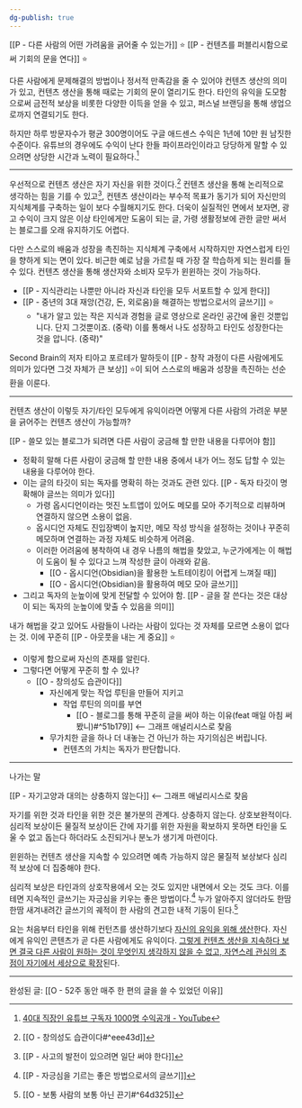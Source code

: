 ```yaml
---
dg-publish: true
---
```

[[P - 다른 사람의 어떤 가려움을 긁어줄 수 있는가]] ⭐
[[P - 컨텐츠를 퍼블리시함으로써 기회의 문을 연다]] ⭐

다른 사람에게 문제해결의 방법이나 정서적 만족감을 줄 수 있어야 컨텐츠 생산의 의미가 있고, 
컨텐츠 생산을 통해 때로는 기회의 문이 열리기도 한다. 
타인의 유익을 도모함으로써 금전적 보상을 비롯한 다양한 이득을 얻을 수 있고, 퍼스널 브랜딩을 통해 생업으로까지 연결되기도 한다.

하지만 하루 방문자수가 평균 300명이어도 구글 애드센스 수익은 1년에 10만 원 남짓한 수준이다. 유튜브의 경우에도 수익이 난다 한들 파이프라인이라고 당당하게 말할 수 있으려면 상당한 시간과 노력이 필요하다.[^1]

---

우선적으로 컨텐츠 생산은 자기 자신을 위한 것이다.[^2] 컨텐츠 생산을 통해 논리적으로 생각하는 힘을 기를 수 있고[^3], 컨텐츠 생산이라는 부수적 목표가 동기가 되어 자신만의 지식체계를 구축하는 일이 보다 수월해지기도 한다. 더욱이 실질적인 면에서 보자면, 광고 수익이 크지 않은 이상 타인에게만 도움이 되는 글, 가령 생활정보에 관한 글만 써서는 블로그를 오래 유지하기도 어렵다.

다만 스스로의 배움과 성장을 촉진하는 지식체계 구축에서 시작하지만 자연스럽게 타인을 향하게 되는 면이 있다. 
비근한 예로 남을 가르칠 때 가장 잘 학습하게 되는 원리를 들 수 있다.  컨텐츠 생산을 통해 생산자와 소비자 모두가 윈윈하는 것이 가능하다.
- [[P - 지식관리는 나뿐만 아니라 자신과 타인을 모두 서포트할 수 있게 한다]]
- [[P - 중년의 3대 재앙(건강, 돈, 외로움)을 해결하는 방법으로서의 글쓰기]] ⭐
    - "내가 알고 있는 작은 지식과 경험을 글로 영상으로 온라인 공간에 올린 것뿐입니다. 단지 그것뿐이죠. (중략) 이를 통해서 나도 성장하고 타인도 성장한다는 것을 압니다. (중략)"

Second Brain의 저자 티아고 포르테가 말하듯이 [[P - 창작 과정이 다른 사람에게도 의미가 있다면 그것 자체가 큰 보상]] ⭐이 되어 스스로의 배움과 성장을 촉진하는 선순환을 이룬다. 

---

컨텐츠 생산이 이렇듯 자기/타인 모두에게 유익이라면 어떻게 다른 사람의 가려운 부분을 긁어주는 컨텐츠 생산이 가능할까?

[[P - 쓸모 있는 블로그가 되려면 다른 사람이 궁금해 할 만한 내용을 다루어야 함]]
- 정확히 말해 다른 사람이 궁금해 할 만한 내용 중에서 내가 어느 정도 답할 수 있는 내용을 다루어야 한다.
- 이는 글의 타깃이 되는 독자를 명확히 하는 것과도 관련 있다. [[P - 독자 타깃이 명확해야 글쓰는 의미가 있다]]
    - 가령 옵시디언이라는 멋진 노트앱이 있어도 메모를 모아 주기적으로 리뷰하며 연결하지 않으면 소용이 없음. 
    - 옵시디언 자체도 진입장벽이 높지만, 메모 작성 방식을 설정하는 것이나 꾸준히 메모하며 연결하는 과정 자체도 비슷하게 어려움.
    - 이러한 어려움에 봉착하여 내 경우 나름의 해법을 찾았고, 누군가에게는 이 해법이 도움이 될 수 있다고 느껴 작성한 글이 아래와 같음.
        - [[O - 옵시디언(Obsidian)을 활용한 노트테이킹이 어렵게 느껴질 때]]  
        - [[O - 옵시디언(Obsidian)을 활용하여 메모 모아 글쓰기]]
- 그리고 독자의 눈높이에 맞게 전달할 수 있어야 함. [[P - 글을 잘 쓴다는 것은 대상이 되는 독자의 눈높이에 맞출 수 있음을 의미]]

내가 해법을 갖고 있어도 사람들이 나라는 사람이 있다는 것 자체를 모르면 소용이 없다는 것. 
이에 꾸준히 [[P - 아웃풋을 내는 게 중요]] ⭐
- 이렇게 함으로써 자신의 존재를 알린다. 
- 그렇다면 어떻게 꾸준히 할 수 있나?
    - [[O - 창의성도 습관이다]]
        - 자신에게 맞는 작업 루틴을 만들어 지키고
            - 작업 루틴의 의미를 부연
                - [[O - 블로그를 통해 꾸준히 글을 써야 하는 이유(feat 매일 아침 써봤니)#^51b179]] <-- 그래프 애널리시스로 찾음
        - 무가치한 글을 하나 더 내놓는 건 아닌가 하는 자기의심은 버립니다. 
            - 컨텐츠의 가치는 독자가 판단합니다.


---
나가는 말

[[P - 자기고양과 대의는 상충하지 않는다]] <-- 그래프 애널리시스로 찾음 

자기를 위한 것과 타인을 위한 것은 불가분의 관계다. 상충하지 않는다. 상호보완적이다. 심리적 보상이든 물질적 보상이든 간에 자기를 위한 자원을 확보하지 못하면 타인을 도울 수 없고 돕는다 하더라도 소진되거나 분노가 생기게 마련이다.

윈윈하는 컨텐츠 생산을 지속할 수 있으려면 예측 가능하지 않은 물질적 보상보다 심리적 보상에 더 집중해야 한다. 

심리적 보상은 타인과의 상호작용에서 오는 것도 있지만 내면에서 오는 것도 크다. 이를 테면 지속적인 글쓰기는 자긍심을 키우는 좋은 방법이다.[^4] 누가 알아주지 않더라도 한땀한땀 새겨내려간 글쓰기의 궤적이 한 사람의 견고한 내적 기둥이 된다.[^5]

요는 처음부터 타인을 위해 컨턴츠를 생산하기보다 <u>자신의 유익을 위해 생산</u>한다. 자신에게 유익인 콘텐츠가 곧 다른 사람에게도 유익이다. <u>그렇게 컨텐츠 생산을 지속하다 보면 결국 다른 사람이 원하는 것이 무엇인지 생각하지 않을 수 없고, 자연스레 관심의 초점이 자기에서 세상으로 확장</u>된다.


[^1]: [40대 직장인 유튜브 구독자 1000명 수익공개 - YouTube](https://www.youtube.com/watch?v=krj6Uy0EqC8)
[^2]: [[O - 창의성도 습관이다#^eee43d]]
[^3]: [[P - 사고의 발전이 있으려면 일단 써야 한다]]
[^4]: [[P - 자긍심을 기르는 좋은 방법으로서의 글쓰기]] 
[^5]: [[O - 보통 사람의 보통 아닌 끈기#^64d325]]


---

완성된 글: [[O - 52주 동안 매주 한 편의 글을 쓸 수 있었던 이유]]

